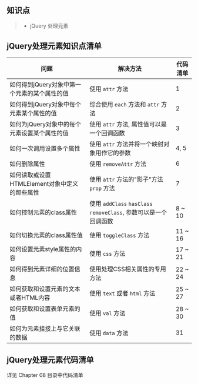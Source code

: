 ## 知识点
> * jQuery 处理元素
 
 
## jQuery处理元素知识点清单
问题| 解决方法| 代码清单|
----|----|----|
如何得到jQuery对象中第一个元素的某个属性的值| 使用 `attr` 方法| 1|
如何得到jQuery对象中每个元素某个属性的值| 综合使用 `each` 方法和 `attr` 方法| 2|
如何为jQuery对象中的每个元素设置某个属性的值| 使用 `attr` 方法, 属性值可以是一个回调函数| 3|
如何一次调用设置多个属性| 使用 `attr` 方法并将一个映射对象用作它的参数| 4, 5|
如何删除属性| 使用 `removeAttr` 方法| 6|
如何读取或设置HTMLElement对象中定义的那些属性| 使用 `attr` 方法的"影子"方法 `prop` 方法| 7|
如何控制元素的class属性| 使用 `addClass` `hasClass` `removeClass`, 参数可以是一个回调函数| 8 ~ 10|
如何切换元素的class属性值| 使用 `toggleClass` 方法| 11 ~ 16|
如何设置元素style属性的内容| 使用 `css` 方法| 17 ~ 21|
如何得到元素详细的位置信息| 使用处理CSS相关属性的专用方法| 22 ~ 24|
如何获取和设置元素的文本或者HTML内容| 使用 `text` 或者 `html` 方法| 25 ~ 27|
如何获取和设置表单元素的值| 使用 `val` 方法| 28 ~ 30|
如何为元素挂接上与它关联的数据| 使用 `data` 方法| 31|

## jQuery处理元素代码清单
详见 Chapter 08 目录中代码清单
